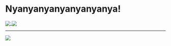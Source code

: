 # Nyanyanyanyanyanyanya!

<a href="https://github.com/anuraghazra/github-readme-stats">
  <img align="center" src="https://github-readme-stats.vercel.app/api?username=yuto51942&show_icons=true&count_private=true&theme=nord&line_height=20&count_private=true&include_all_commits=true" />
</a>
<a href="https://github.com/anuraghazra/convoychat">
  <img align="center" src="https://github-readme-stats.vercel.app/api/top-langs/?username=yuto51942&layout=compact&theme=nord" />
</a>

---

<a href="https://github.com/ryo-ma/github-profile-trophy">
  <img align="center" src="https://github-profile-trophy.vercel.app/?username=yuto51942&theme=dracula" />
</a>
